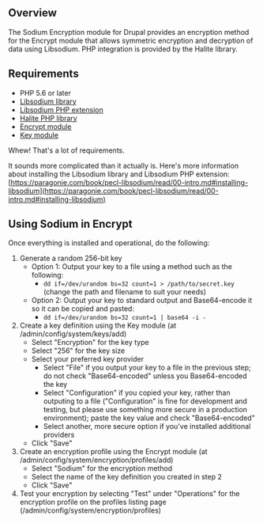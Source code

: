 ## Overview

The Sodium Encryption module for Drupal provides an encryption method for
the Encrypt module that allows symmetric encryption and decryption of data
using Libsodium. PHP integration is provided by the Halite library.

## Requirements

* PHP 5.6 or later
* [Libsodium library](https://github.com/jedisct1/libsodium)
* [Libsodium PHP extension](https://github.com/jedisct1/libsodium-php)
* [Halite PHP library](https://github.com/paragonie/halite)
* [Encrypt module](https://www.drupal.org/project/encrypt)
* [Key module](https://www.drupal.org/project/key)

Whew! That's a lot of requirements.

It sounds more complicated than it actually is. Here's more information
about installing the Libsodium library and Libsodium PHP extension:
[https://paragonie.com/book/pecl-libsodium/read/00-intro.md#installing-libsodium](https://paragonie.com/book/pecl-libsodium/read/00-intro.md#installing-libsodium)

## Using Sodium in Encrypt

Once everything is installed and operational, do the following:

1. Generate a random 256-bit key
   * Option 1: Output your key to a file using a method such as the following:
      * `dd if=/dev/urandom bs=32 count=1 > /path/to/secret.key`
        (change the path and filename to suit your needs)
   * Option 2: Output your key to standard output and Base64-encode it so it
     can be copied and pasted:
      * `dd if=/dev/urandom bs=32 count=1 | base64 -i -`
2. Create a key definition using the Key module (at 
   /admin/config/system/keys/add)
   * Select "Encryption" for the key type
   * Select "256" for the key size
   * Select your preferred key provider
      * Select "File" if you output your key to a file in the previous step;
        do not check "Base64-encoded" unless you Base64-encoded the key
      * Select "Configuration" if you copied your key, rather than outputing
        to a file ("Configuration" is fine for development and testing, but
        please use something more secure in a production environment); paste
        the key value and check "Base64-encoded"
      * Select another, more secure option if you've installed additional
        providers
   * Click "Save"
3. Create an encryption profile using the Encrypt module (at 
   /admin/config/system/encryption/profiles/add)
   * Select "Sodium" for the encryption method
   * Select the name of the key definition you created in step 2
   * Click "Save"
4. Test your encryption by selecting "Test" under "Operations" for the
   encryption profile on the profiles listing page
   (/admin/config/system/encryption/profiles)
